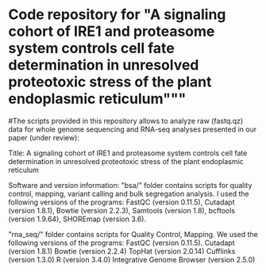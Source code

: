 # Code repository for "A signaling cohort of IRE1 and proteasome system controls cell fate determination in unresolved proteotoxic stress of the plant endoplasmic reticulum"""

#The scripts provided in this repository allows to analyze raw (fastq.qz) data for whole genome sequencing and RNA-seq analyses presented in our paper (under review):

Title: A signaling cohort of IRE1 and proteasome system controls cell fate determination in unresolved proteotoxic stress of the plant endoplasmic reticulum

Software and version information:
"bsa/" folder contains scripts for quality control, mapping, variant calling and bulk segregation analysis. I used the following versions of the programs: FastQC (version 0.11.5), Cutadapt (version 1.8.1), Bowtie (version 2.2.3), Samtools (version 1.8), bcftools (version 1.9.64), SHOREmap (version 3.6). 

"rna_seq/" folder contains scripts for Quality Control, Mapping. We used the following versions of the programs: FastQC (version 0.11.5). Cutadapt (version 1.8.1) Bowtie (version 2.2.4) TopHat (version 2.0.14) Cufflinks (version 1.3.0) R (version 3.4.0) Integrative Genome Browser (version 2.5.0)
